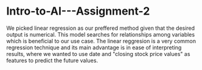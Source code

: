 # Intro-to-AI---Assignment-2
We picked linear regression as our preffered method given that the desired output is numerical. 
This model searches for relationships among variables which is beneficial to our use case.
The linear reggresion is a very common regression technique and its main advantage is in ease of interpreting results, where we wanted to use date and "closing stock price values" as features to predict the future values.
